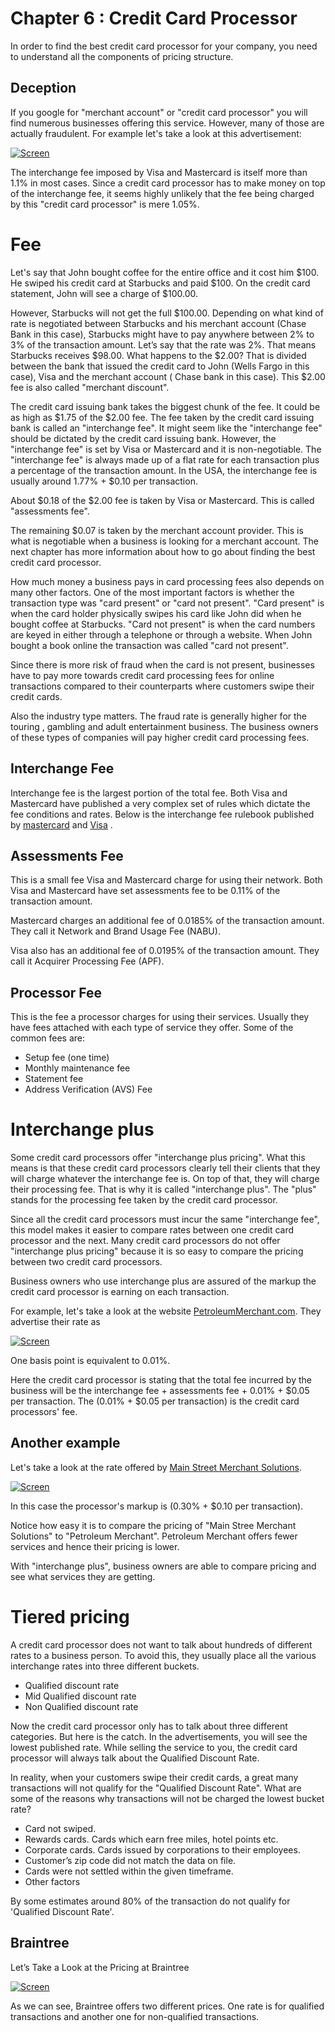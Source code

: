 # Chapter 6 : Credit Card Processor

In order to find the best credit card processor for your company, you need to understand all the components of pricing structure.

## Deception

If you google for "merchant account" or "credit card processor" you will find numerous businesses offering this service. However, many of those are actually fraudulent. For example let's take a look at this advertisement:

[![Screen](http://bigbinaryebooks-hccpw.herokuapp.com/assets/credit-card-processor.jpg)](http://bigbinaryebooks-hccpw.herokuapp.com/assets/credit-card-processor.jpg)

The interchange fee imposed by Visa and Mastercard is itself more than 1.1% in most cases.  Since a credit card processor has to make money on top of the interchange fee, it seems highly unlikely that the fee being charged by this "credit card processor" is mere 1.05%.

# Fee

Let's say that John bought coffee for the entire office and it cost him $100. He swiped his credit card at Starbucks and paid $100. On the credit card statement, John will see a charge of $100.00.

However, Starbucks will not get the full $100.00. Depending on what kind of rate is negotiated between Starbucks and his merchant account (Chase Bank in this case), Starbucks might have to pay anywhere between 2% to 3% of the transaction amount. Let’s say that the rate was 2%. That means Starbucks receives $98.00. What happens to the $2.00? That is divided between the bank that issued the credit card to John (Wells Fargo in this case), Visa and the merchant account ( Chase bank in this case). This $2.00 fee is also called "merchant discount".

The credit card issuing bank takes the biggest chunk of the fee. It could be as high as $1.75 of the $2.00 fee.  The fee taken by the credit card issuing bank is called an "interchange fee".  It might seem like the "interchange fee" should be dictated by the credit card issuing bank. However, the "interchange fee" is set by Visa or Mastercard and it is non-negotiable. The "interchange fee" is always made up of a flat rate for each transaction plus a percentage of the transaction amount. In the USA, the interchange fee is usually around 1.77% + $0.10 per transaction.

About $0.18 of the $2.00 fee is taken by Visa or Mastercard. This is called "assessments fee".

The remaining $0.07 is taken by the merchant account provider. This is what is negotiable when a business is looking for a merchant account. The next chapter has more information about how to go about finding the best credit card processor.

How much money a business pays in card processing fees also depends on many other factors. One of the most important factors is whether the transaction type was "card present" or "card not present". "Card present" is when the card holder physically swipes his card like John did when he bought coffee at Starbucks. "Card not present" is when the card numbers are keyed in either through a telephone or through a website. When John bought a book online the transaction was called "card not present".

Since there is more risk of fraud when the card is not present, businesses have to pay more towards credit card processing fees for online transactions compared to their counterparts where customers swipe their credit cards.

Also the industry type matters. The fraud rate is generally higher for the touring , gambling and adult entertainment business. The business owners of these types of companies will pay higher credit card processing fees.


## Interchange Fee

Interchange fee is the largest portion of the total fee. Both Visa and Mastercard have published a very complex set of rules which dictate the fee conditions and rates.  Below is the interchange fee rulebook published by [mastercard](http://bigbinary.com/pdfs/MasterCard_Interchange_Rates_and_Criteria.pdf) and [Visa](http://bigbinary.com/pdfs/april-2011-visa-usa-interchange-rate-sheet.pdf) .


## Assessments Fee

This is a small fee Visa and Mastercard charge for using their network. Both Visa and Mastercard have set assessments fee to be 0.11% of the transaction amount.

Mastercard charges an additional fee of 0.0185% of the transaction amount. They call it Network and Brand Usage Fee (NABU).

Visa also has an additional fee of 0.0195% of the transaction amount. They call it Acquirer Processing Fee (APF).

## Processor Fee

This is the fee a processor charges for using their services. Usually they have fees attached with each type of service they offer.
Some of the common fees are:

* Setup fee (one time)
* Monthly maintenance fee
* Statement fee
* Address Verification (AVS) Fee

# Interchange plus

Some credit card processors offer "interchange plus pricing". What this means is that these credit card processors clearly tell their clients that they will charge whatever the interchange fee is. On top of that, they will charge their processing fee. That is why it is called "interchange plus". The "plus" stands for the processing fee taken by the credit card processor.

Since all the credit card processors must incur the same "interchange fee", this model makes it easier to compare rates between one credit card processor and the next.  Many credit card processors do not offer "interchange plus pricing" because it is so easy to compare the pricing between two credit card processors.

Business owners who use interchange plus are assured of the markup the credit card processor is earning on each transaction.

For example, let's take a look at the website [PetroleumMerchant.com](http://www.petroleummerchant.com/intercharge_plus.html). They advertise their rate as

[![Screen](http://bigbinaryebooks-hccpw.herokuapp.com/assets/interchange-plus-1.jpg)](http://bigbinaryebooks-hccpw.herokuapp.com/assets/interchange-plus-1.jpg)

One basis point is equivalent to 0.01%.

Here the credit card processor is stating that the total fee incurred by the business will be the interchange fee + assessments fee + 0.01% + $0.05 per transaction. The (0.01% + $0.05 per transaction) is the credit card processors' fee.

## Another example

Let's take a look at the rate offered by [Main Street Merchant Solutions](http://www.mainstreetmerchantsolutions.com/interchange_plus_merchant_accounts).

[![Screen](http://bigbinaryebooks-hccpw.herokuapp.com/assets/interchange-plus-2.jpg)](http://bigbinaryebooks-hccpw.herokuapp.com/assets/interchange-plus-2.jpg)

In this case the processor's markup is (0.30% + $0.10 per transaction).

Notice how easy it is to compare the pricing of "Main Stree Merchant Solutions" to "Petroleum Merchant". Petroleum Merchant offers fewer services and hence their pricing is lower.

With "interchange plus", business owners are able to compare pricing and see what services they are getting.

# Tiered pricing

A credit card processor does not want to talk about hundreds of different rates to a business person. To avoid this, they usually place all the various interchange rates into three different buckets.

* Qualified discount rate
* Mid Qualified discount rate
* Non Qualified discount rate

Now the credit card processor only has to talk about three different categories. But here is the catch. In the advertisements, you will see the lowest published rate. While selling the service to you, the credit card processor will always talk about the Qualified Discount Rate.

In reality, when your customers swipe their credit cards, a great many transactions will not qualify for the "Qualified Discount Rate". What are some of the reasons why transactions will not be charged the lowest bucket rate?

* Card not swiped.
* Rewards cards. Cards which earn free miles, hotel points etc.
* Corporate cards. Cards issued by corporations to their employees.
* Customer’s zip code did not match the data on file.
* Cards were not settled within the given timeframe.
* Other factors

By some estimates around 80% of the transaction do not qualify for 'Qualified Discount Rate'.

## Braintree

Let’s Take a Look at the Pricing at Braintree

[![Screen](http://bigbinaryebooks-hccpw.herokuapp.com/assets/braintree.jpg)](http://bigbinaryebooks-hccpw.herokuapp.com/assets/braintree.jpg)

As we can see, Braintree offers two different prices. One rate is for qualified transactions and another one for non-qualified transactions.
